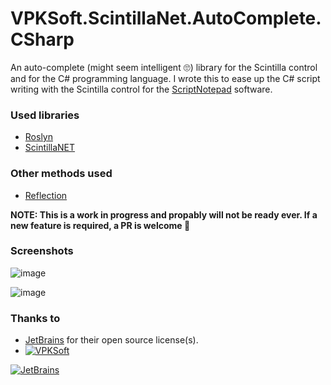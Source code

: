 # VPKSoft.ScintillaNet.AutoComplete.CSharp
An auto-complete (might seem intelligent 🙄) library for the Scintilla control and for the C# programming language.
I wrote this to ease up the C# script writing with the Scintilla control for the [ScriptNotepad](https://github.com/VPKSoft/ScriptNotepad) software.

### Used libraries
* [Roslyn](https://github.com/dotnet/roslyn)
* [ScintillaNET](https://github.com/VPKSoft/ScintillaNET)

### Other methods used
* [Reflection](https://docs.microsoft.com/en-us/dotnet/csharp/programming-guide/concepts/reflection)

**NOTE: This is a work in progress and propably will not be ready ever. If a new feature is required, a PR is welcome 🙂**

### Screenshots
![image](https://user-images.githubusercontent.com/40712699/103171871-229d7b00-4858-11eb-9015-fef8eb1c78c5.png)

![image](https://user-images.githubusercontent.com/40712699/103171879-27622f00-4858-11eb-974b-f75b636fbc81.png)

### Thanks to
* [JetBrains](https://www.jetbrains.com/?from=VPKSoft.ScintillaNet.AutoComplete.CSharp) for their open source license(s).
* [![VPKSoft](https://circleci.com/gh/VPKSoft/VPKSoft.ScintillaNet.AutoComplete.CSharp.svg?style=shield)](https://app.circleci.com/pipelines/github/VPKSoft/VPKSoft.ScintillaNet.AutoComplete.CSharp)


[![JetBrains](http://www.vpksoft.net/site/External/JetBrains/jetbrains.svg)](https://www.jetbrains.com/?from=VPKSoft.ScintillaNet.AutoComplete.CSharp)
